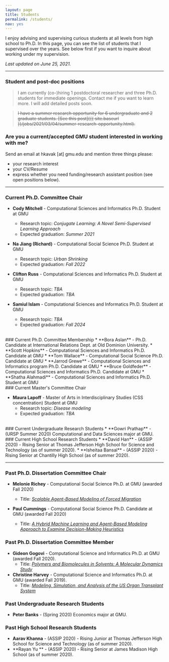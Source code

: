 ```yaml
---
layout: page
title: Students
permalink: /students/
nav: yes
---
```


I enjoy advising and supervising curious students at all levels from high school to Ph.D. In this page, you can see the list of students that I supervised over the years. See below first if you want to inquire about working under my supervision.

*Last updated on June 25, 2021.*

---

### Student and post-doc positions

> I am currently (co-)hiring 1 postdoctoral researcher and three Ph.D. students for immediate openings. Contact me if you want to learn more. I will add detailed posts soon.

> ~~I have a summer research opportunity for 6 undergraduate and 2 graduate students. [See this post]({{ site.baseurl }}/jobs/2021/03/04/summer-research-opportunity.html).~~


### Are you a current/accepted GMU student interested in working with me?
Send an email at hkavak [at] gmu.edu and mention three things please:  
* your research interest
* your CV/Resume 
* express whether you need funding/research assistant position (see open positions below).

<!-- 
### ASSIP 2021 applicants
Thank you for your interest in ASSIP 2021. I have received staggering 105 student applications to work in my research group and started evaluating candidates. If you're on my short list, you should receive an invitation email by March 15, 2021.
-->

---
  
### Current Ph.D. Committee Chair

  
* **Cody Mitchell** - Computational Sciences and Informatics Ph.D. Student at GMU
  * Research topic: *Conjugate Learning: A Novel Semi-Supervised Learning Approach*
  * Expected graduation: *Summer 2021*
  
* **Na Jiang (Richard)** - Computational Social Science Ph.D. Student at GMU
  * Research topic: *Urban Shrinking*
  * Expected graduation: *Fall 2022*
  
* **Clifton Russ** - Computational Sciences and Informatics Ph.D. Student at GMU
  * Research topic: *TBA*
  * Expected graduation: *TBA*
  
* **Samiul Islam** - Computational Sciences and Informatics Ph.D. Student at GMU
  * Research topic: *TBA*
  * Expected graduation: *Fall 2024*


<br/>
### Current Ph.D. Committee Membership
* **Bora Aslan** - Ph.D. Candidate at International Relations Dept. at Old Dominion University.
* **Scott Hopkins** - Computational Sciences and Informatics Ph.D. Candidate at GMU 
* **Tom Wallace** - Computational Social Science Ph.D. Candidate at GMU
* **Jarrod Grewe** - Computational Sciences and Informatics program Ph.D. Candidate  at GMU
* **Bruce Goldfeder** - Computational Sciences and Informatics Ph.D. Candidate at GMU
* **Shatha Alahmadi** - Computational Sciences and Informatics Ph.D. Student at GMU

<br/>
### Current Master's Committee Chair

* **Maura Lapoff** - Master of Arts in Interdisciplinary Studies (CSS concentration) Student at GMU
  * Research topic: *Disease modeling*
  * Expected graduation: *TBA*
  

<br/>
### Current Undergraduate Research Students
* **Gowri Prathap** - (URSP Summer 2020) Computational and Data Sciences major at GMU.

<br/>
### Current High School Research Students
* **David Han** - (ASSIP 2020) - Rising Senior at Thomas Jefferson High School for Science and Technology  (as of summer 2020).
* **Isheitaa Bansal** - (ASSIP 2020) - Rising Senior at Chantilly High School (as of summer 2020).

---

### Past Ph.D. Dissertation Committee Chair
* **Melonie Richey** - Computational Social Science Ph.D.  at GMU (awarded Fall 2020)
  * Title: [*Scalable Agent-Based Modeling of Forced Migration*](https://www.dropbox.com/s/fdbpildwkzrat3q/Richey_2020_abstract.pdf?dl=0)
  
* **Paul Cummings** - Computational Social Science Ph.D. Candidate at GMU (awarded Fall 2020)
  * Title: [*A Hybrid Machine Learning and Agent-Based Modeling Approach to Examine Decision-Making Heuristics*](https://www.dropbox.com/s/6dl6wf5nhabayc8/PaulCummings_PHD_Abstract.pdf?dl=0)

### Past Ph.D. Dissertation Committee Member
* **Gideon Gogovi** - Computational Science and Informatics Ph.D. at GMU (awarded Fall 2020).
  * Title: [*Polymers and Biomolecules in Solvents: A Molecular Dynamics Study*](https://search.proquest.com)  
* **Christine Harvey** - Computational Science and Informatics Ph.D. at GMU (awarded Fall 2019).
  * Title: [*Modeling, Simulation, and Analysis of the US Organ Transplant System*](https://search.proquest.com/docview/2379670232)  


### Past Undergraduate Research Students
* **Peter Banks** - (Spring 2020) Economics major at GMU.

### Past High School Research Students
* **Aarav Khanna** - (ASSIP 2020) - Rising Junior at Thomas Jefferson High School for Science and Technology (as of summer 2020).
* **Rayan Yu ** - (ASSIP 2020) - Rising Senior at James Madison High School  (as of summer 2020).


